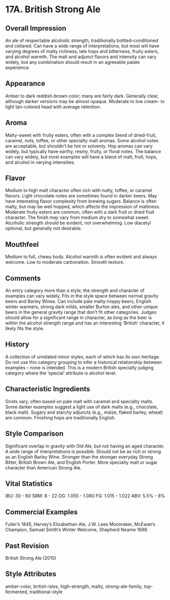# 17A. British Strong Ale

## Overall Impression

An ale of respectable alcoholic strength, traditionally bottled-conditioned and cellared. Can have a wide range of interpretations, but most will have varying degrees of malty richness, late hops and bitterness, fruity esters, and alcohol warmth. The malt and adjunct flavors and intensity can vary widely, but any combination should result in an agreeable palate experience.

## Appearance

Amber to dark reddish-brown color; many are fairly dark. Generally clear, although darker versions may be almost opaque. Moderate to low cream- to light tan-colored head with average retention.

## Aroma

Malty-sweet with fruity esters, often with a complex blend of dried-fruit, caramel, nuts, toffee, or other specialty malt aromas. Some alcohol notes are acceptable, but shouldn’t be hot or solventy. Hop aromas can vary widely, but typically have earthy, resiny, fruity, or floral notes. The balance can vary widely, but most examples will have a blend of malt, fruit, hops, and alcohol in varying intensities.

## Flavor

Medium to high malt character often rich with nutty, toffee, or caramel flavors. Light chocolate notes are sometimes found in darker beers. May have interesting flavor complexity from brewing sugars. Balance is often malty, but may be well hopped, which affects the impression of maltiness. Moderate fruity esters are common, often with a dark fruit or dried fruit character. The finish may vary from medium dry to somewhat sweet. Alcoholic strength should be evident, not overwhelming. Low diacetyl optional, but generally not desirable.

## Mouthfeel

Medium to full, chewy body. Alcohol warmth is often evident and always welcome. Low to moderate carbonation. Smooth texture.

## Comments

An entry category more than a style; the strength and character of examples can vary widely. Fits in the style space between normal gravity beers and Barley Wines. Can include pale malty-hoppy beers, English winter warmers, strong dark milds, smaller Burton ales, and other unique beers in the general gravity range that don’t fit other categories. Judges should allow for a significant range in character, as long as the beer is within the alcohol strength range and has an interesting ‘British’ character, it likely fits the style.

## History

A collection of unrelated minor styles, each of which has its own heritage. Do not use this category grouping to infer a historical relationship between examples – none is intended. This is a modern British specialty judging category where the ‘special’ attribute is alcohol level.

## Characteristic Ingredients

Grists vary, often based on pale malt with caramel and specialty malts. Some darker examples suggest a light use of dark malts (e.g., chocolate, black malt). Sugary and starchy adjuncts (e.g., maize, flaked barley, wheat) are common. Finishing hops are traditionally English.

## Style Comparison

Significant overlap in gravity with Old Ale, but not having an aged character. A wide range of interpretations is possible. Should not be as rich or strong as an English Barley Wine. Stronger than the stronger everyday Strong Bitter, British Brown Ale, and English Porter. More specialty malt or sugar character than American Strong Ale.

## Vital Statistics

IBU: 30 - 60
SRM: 8 - 22
OG: 1.055 - 1.080
FG: 1.015 - 1.022
ABV: 5.5% - 8%

## Commercial Examples

Fuller’s 1845, Harvey’s Elizabethan Ale, J.W. Lees Moonraker, McEwan’s Champion, Samuel Smith’s Winter Welcome, Shepherd Neame 1698.

## Past Revision

British Strong Ale (2015)

## Style Attributes

amber-color, british-isles, high-strength, malty, strong-ale-family, top-fermented, traditional-style